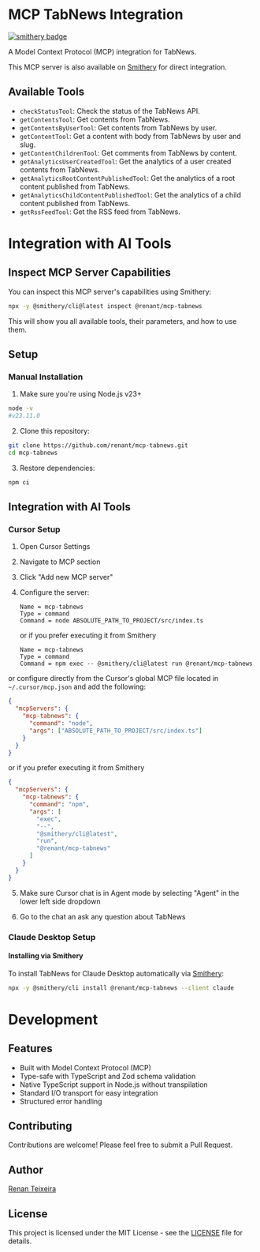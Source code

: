 # MCP TabNews Integration

[![smithery badge](https://smithery.ai/badge/@renant/mcp-tabnews)](https://smithery.ai/server/@renant/mcp-tabnews)

A Model Context Protocol (MCP) integration for TabNews.

This MCP server is also available on [Smithery](https://smithery.ai/server/@renant/mcp-tabnews) for direct integration.

## Available Tools

- `checkStatusTool`: Check the status of the TabNews API.
- `getContentsTool`: Get contents from TabNews.
- `getContentsByUserTool`: Get contents from TabNews by user.
- `getContentTool`: Get a content with body from TabNews by user and slug.
- `getContentChildrenTool`: Get comments from TabNews by content.
- `getAnalyticsUserCreatedTool`: Get the analytics of a user created contents from TabNews.
- `getAnalyticsRootContentPublishedTool`: Get the analytics of a root content published from TabNews.
- `getAnalyticsChildContentPublishedTool`: Get the analytics of a child content published from TabNews.
- `getRssFeedTool`: Get the RSS feed from TabNews.

# Integration with AI Tools

## Inspect MCP Server Capabilities

You can inspect this MCP server's capabilities using Smithery:

```bash
npx -y @smithery/cli@latest inspect @renant/mcp-tabnews
```

This will show you all available tools, their parameters, and how to use them.

## Setup

### Manual Installation

1. Make sure you're using Node.js v23+

```bash
node -v
#v23.11.0
```

2. Clone this repository:

```bash
git clone https://github.com/renant/mcp-tabnews.git
cd mcp-tabnews
```

3. Restore dependencies:

```bash
npm ci
```

## Integration with AI Tools

### Cursor Setup

1. Open Cursor Settings
2. Navigate to MCP section
3. Click "Add new MCP server"
4. Configure the server:

   ```
   Name = mcp-tabnews
   Type = command
   Command = node ABSOLUTE_PATH_TO_PROJECT/src/index.ts
   ```

   or if you prefer executing it from Smithery

   ```
   Name = mcp-tabnews
   Type = command
   Command = npm exec -- @smithery/cli@latest run @renant/mcp-tabnews
   ```

or configure directly from the Cursor's global MCP file located in `~/.cursor/mcp.json` and add the following:

```json
{
  "mcpServers": {
    "mcp-tabnews": {
      "command": "node",
      "args": ["ABSOLUTE_PATH_TO_PROJECT/src/index.ts"]
    }
  }
}
```

or if you prefer executing it from Smithery

```json
{
  "mcpServers": {
    "mcp-tabnews": {
      "command": "npm",
      "args": [
        "exec",
        "--",
        "@smithery/cli@latest",
        "run",
        "@renant/mcp-tabnews"
      ]
    }
  }
}
```

5. Make sure Cursor chat is in Agent mode by selecting "Agent" in the lower left side dropdown

6. Go to the chat an ask any question about TabNews

### Claude Desktop Setup

#### Installing via Smithery

To install TabNews for Claude Desktop automatically via [Smithery](https://smithery.ai/server/@renant/mcp-tabnews):

```bash
npx -y @smithery/cli install @renant/mcp-tabnews --client claude
```

# Development

## Features

- Built with Model Context Protocol (MCP)
- Type-safe with TypeScript and Zod schema validation
- Native TypeScript support in Node.js without transpilation
- Standard I/O transport for easy integration
- Structured error handling

## Contributing

Contributions are welcome! Please feel free to submit a Pull Request.

## Author

[Renan Teixeira](https://renant.is-a.dev)

## License

This project is licensed under the MIT License - see the [LICENSE](./LICENSE) file for details.
